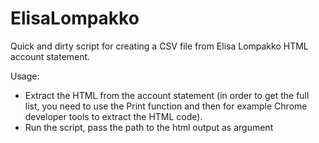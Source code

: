# ElisaLompakko
Quick and dirty script for creating a CSV file from Elisa Lompakko HTML account statement. 

Usage:
 - Extract the HTML from the account statement (in order to get the full list, you need to use the Print 
 function and then for example Chrome developer tools to extract the HTML code). 
 - Run the script, pass the path to the html output as argument 
